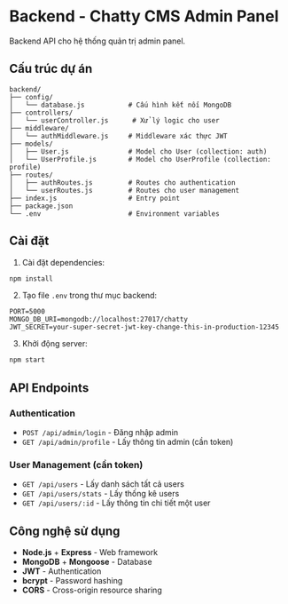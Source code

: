 # Backend - Chatty CMS Admin Panel

Backend API cho hệ thống quản trị admin panel.

## Cấu trúc dự án

```
backend/
├── config/
│   └── database.js           # Cấu hình kết nối MongoDB
├── controllers/
│   └── userController.js      # Xử lý logic cho user
├── middleware/
│   └── authMiddleware.js     # Middleware xác thực JWT
├── models/
│   ├── User.js               # Model cho User (collection: auth)
│   └── UserProfile.js        # Model cho UserProfile (collection: profile)
├── routes/
│   ├── authRoutes.js         # Routes cho authentication
│   └── userRoutes.js         # Routes cho user management
├── index.js                  # Entry point
├── package.json
└── .env                      # Environment variables
```

## Cài đặt

1. Cài đặt dependencies:
```bash
npm install
```

2. Tạo file `.env` trong thư mục backend:
```env
PORT=5000
MONGO_DB_URI=mongodb://localhost:27017/chatty
JWT_SECRET=your-super-secret-jwt-key-change-this-in-production-12345
```

3. Khởi động server:
```bash
npm start
```

## API Endpoints

### Authentication
- `POST /api/admin/login` - Đăng nhập admin
- `GET /api/admin/profile` - Lấy thông tin admin (cần token)

### User Management (cần token)
- `GET /api/users` - Lấy danh sách tất cả users
- `GET /api/users/stats` - Lấy thống kê users
- `GET /api/users/:id` - Lấy thông tin chi tiết một user

## Công nghệ sử dụng

- **Node.js** + **Express** - Web framework
- **MongoDB** + **Mongoose** - Database
- **JWT** - Authentication
- **bcrypt** - Password hashing
- **CORS** - Cross-origin resource sharing

